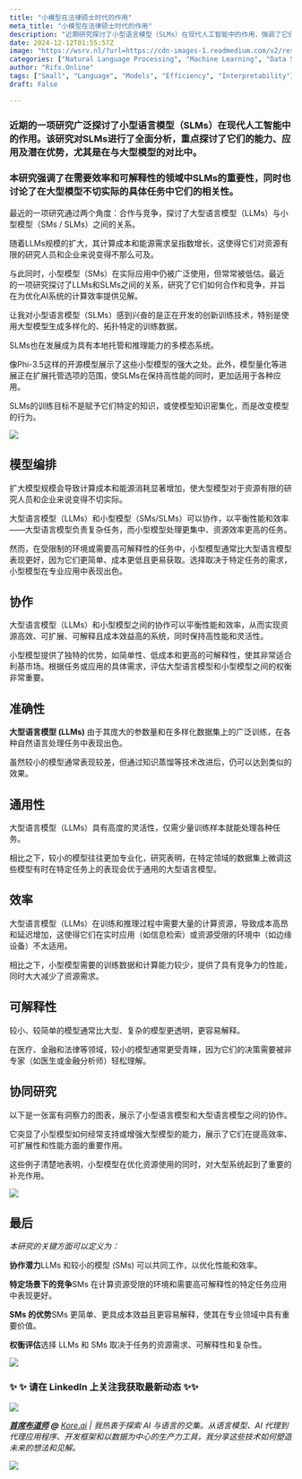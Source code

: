 ```yaml
---
title: "小模型在法律硕士时代的作用"
meta_title: "小模型在法律硕士时代的作用"
description: "近期研究探讨了小型语言模型（SLMs）在现代人工智能中的作用，强调了它们在效率和可解释性方面的优势，尤其是在资源有限的环境中。SLMs与大型语言模型（LLMs）在合作与竞争中共同优化性能和效率。SLMs通过创新的训练技术和多模态系统的发展，展示了强大的潜力。SLMs在特定任务中表现出色，尤其是在需要高可解释性的领域，如医疗和金融。选择LLMs或SLMs取决于特定任务的需求，包括资源需求、可解释性和复杂性。"
date: 2024-12-12T01:55:57Z
image: "https://wsrv.nl/?url=https://cdn-images-1.readmedium.com/v2/resize:fit:800/1*yLGREc_sC66dTK-U7QlQrQ.png"
categories: ["Natural Language Processing", "Machine Learning", "Data Science"]
author: "Rifx.Online"
tags: ["Small", "Language", "Models", "Efficiency", "Interpretability"]
draft: False

---
```






### 近期的一项研究广泛探讨了小型语言模型（SLMs）在现代人工智能中的作用。该研究对SLMs进行了全面分析，重点探讨了它们的能力、应用及潜在优势，尤其是在与大型模型的对比中。

### 本研究强调了在需要效率和可解释性的领域中SLMs的重要性，同时也讨论了在大型模型不切实际的具体任务中它们的相关性。

最近的一项研究通过两个角度：合作与竞争，探讨了大型语言模型（LLMs）与小型模型（SMs / SLMs）之间的关系。

随着LLMs规模的扩大，其计算成本和能源需求呈指数增长，这使得它们对资源有限的研究人员和企业来说变得不那么可及。

与此同时，小型模型（SMs）在实际应用中仍被广泛使用，但常常被低估。最近的一项研究探讨了LLMs和SLMs之间的关系，研究了它们如何合作和竞争，并旨在为优化AI系统的计算效率提供见解。

让我对小型语言模型（SLMs）感到兴奋的是正在开发的创新训练技术，特别是使用大型模型生成多样化的、拓扑特定的训练数据。

SLMs也在发展成为具有本地托管和推理能力的多模态系统。

像Phi-3.5这样的开源模型展示了这些小型模型的强大之处。此外，模型量化等进展正在扩展托管选项的范围，使SLMs在保持高性能的同时，更加适用于各种应用。

SLMs的训练目标不是赋予它们特定的知识，或使模型知识密集化，而是改变模型的行为。

![](https://wsrv.nl/?url=https://cdn-images-1.readmedium.com/v2/resize:fit:800/1*nw4G3J3W9yf99Bx7esN6YA.png)

## 模型编排

扩大模型规模会导致计算成本和能源消耗显著增加，使大型模型对于资源有限的研究人员和企业来说变得不切实际。

大型语言模型（LLMs）和小型模型（SMs/SLMs）可以协作，以平衡性能和效率——大型语言模型负责复杂任务，而小型模型处理更集中、资源效率更高的任务。

然而，在受限制的环境或需要高可解释性的任务中，小型模型通常比大型语言模型表现更好，因为它们更简单、成本更低且更易获取。选择取决于特定任务的需求，小型模型在专业应用中表现出色。

## 协作

大型语言模型（LLMs）和小型模型之间的协作可以平衡性能和效率，从而实现资源高效、可扩展、可解释且成本效益高的系统，同时保持高性能和灵活性。

小型模型提供了独特的优势，如简单性、低成本和更高的可解释性，使其非常适合利基市场。根据任务或应用的具体需求，评估大型语言模型和小型模型之间的权衡非常重要。

## 准确性

**大型语言模型 (LLMs)** 由于其庞大的参数量和在多样化数据集上的广泛训练，在各种自然语言处理任务中表现出色。

虽然较小的模型通常表现较差，但通过知识蒸馏等技术改进后，仍可以达到类似的效果。



## 通用性

大型语言模型（LLMs）具有高度的灵活性，仅需少量训练样本就能处理各种任务。

相比之下，较小的模型往往更加专业化，研究表明，在特定领域的数据集上微调这些模型有时在特定任务上的表现会优于通用的大型语言模型。

## 效率

大型语言模型（LLMs）在训练和推理过程中需要大量的计算资源，导致成本高昂和延迟增加，这使得它们在实时应用（如信息检索）或资源受限的环境中（如边缘设备）不太适用。

相比之下，小型模型需要的训练数据和计算能力较少，提供了具有竞争力的性能，同时大大减少了资源需求。

## 可解释性

较小、较简单的模型通常比大型、复杂的模型更透明，更容易解释。

在医疗、金融和法律等领域，较小的模型通常更受青睐，因为它们的决策需要被非专家（如医生或金融分析师）轻松理解。

## 协同研究

以下是一张富有洞察力的图表，展示了小型语言模型和大型语言模型之间的协作。

它突显了小型模型如何经常支持或增强大型模型的能力，展示了它们在提高效率、可扩展性和性能方面的重要作用。

这些例子清楚地表明，小型模型在优化资源使用的同时，对大型系统起到了重要的补充作用。

![](https://wsrv.nl/?url=https://cdn-images-1.readmedium.com/v2/resize:fit:800/1*ri_iS0MKysGkf6CjaqY36Q.png)

## 最后

*本研究的关键方面可以定义为：*

**协作潜力**LLMs 和较小的模型 (SMs) 可以共同工作，以优化性能和效率。

**特定场景下的竞争**SMs 在计算资源受限的环境和需要高可解释性的特定任务应用中表现更好。

**SMs 的优势**SMs 更简单、更具成本效益且更容易解释，使其在专业领域中具有重要价值。

**权衡评估**选择 LLMs 和 SMs 取决于任务的资源需求、可解释性和复杂性。

![](https://wsrv.nl/?url=https://cdn-images-1.readmedium.com/v2/resize:fit:800/0*xAREY7yJ5PwV0KLt.png)

### ✨ ✨ 请在 LinkedIn 上关注我获取最新动态 ✨✨

![](https://wsrv.nl/?url=https://cdn-images-1.readmedium.com/v2/resize:fit:800/0*_IlopXA8MAGDKGjh.png)

[***首席布道师***](https://www.linkedin.com/in/cobusgreyling/) ***@*** *[Kore.ai](https://blog.kore.ai/cobus-greyling) \| 我热衷于探索 AI 与语言的交集。从语言模型、AI 代理到代理应用程序、开发框架和以数据为中心的生产力工具，我分享这些技术如何塑造未来的想法和见解。*

![](https://wsrv.nl/?url=https://cdn-images-1.readmedium.com/v2/resize:fit:800/0*_IlopXA8MAGDKGjh.png)

